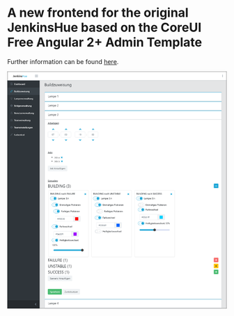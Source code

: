 # A new frontend for the original JenkinsHue based on the CoreUI Free Angular 2+ Admin Template

Further information can be found [here](https://github.com/adessoAG/JenkinsHue).

![screenshot1](https://github.com/fi3te/jenkins-hue-ui/blob/jenkins-hue-ui-development/doc/screenshot1.png)
